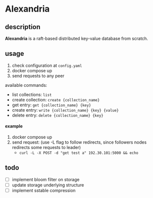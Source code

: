 # Alexandria

## description

**Alexandria** is a raft-based distributed key-value database from scratch.

## usage

1. check configuration at `config.yaml`
2. docker compose up
3. send requests to any peer

available commands:
- list collections: `list`
- create collection: `create {collection_name}`
- get entry: `get {collection_name} {key}`
- create entry: `write {collection_name} {key} {value}`
- delete entry: `delete {collection_name} {key}`

#### example

1. docker compose up
2. send request: (use -L flag to follow redirects, since followers nodes redirects 
some requests to leader)
    - `curl -L -X POST -d "get test a" 192.30.101:5000 && echo`

## todo

- [ ] implement bloom filter on storage
- [ ] update storage underlying structure
- [ ] implement sstable compression
